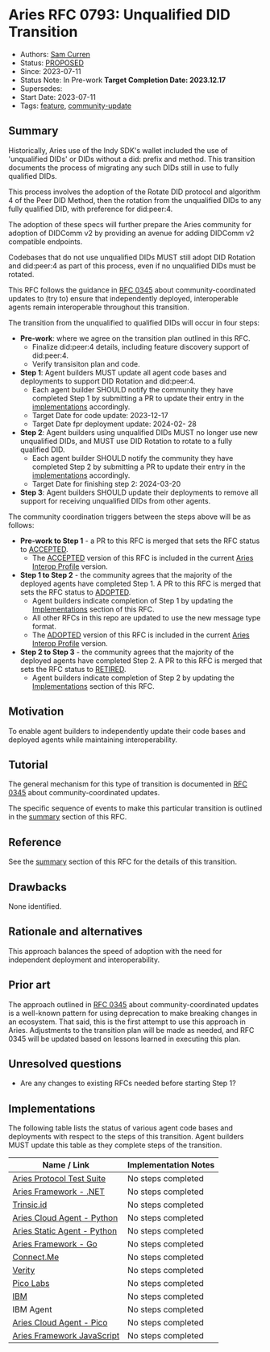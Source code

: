 # Aries RFC 0793: Unqualified DID Transition

- Authors: [Sam Curren](mailto:swcurran@cloudcompass.ca)
- Status: [PROPOSED](/README.md#proposed)
- Since: 2023-07-11
- Status Note: In Pre-work **Target Completion Date: 2023.12.17** 
- Supersedes:
- Start Date: 2023-07-11
- Tags: [feature](/tags.md#feature), [community-update](/tags.md#community-update)

## Summary

Historically, Aries use of the Indy SDK's wallet included the use of 'unqualified DIDs' or DIDs without a did: prefix and method. 
This transition documents the process of migrating any such DIDs still in use to fully qualified DIDs.

This process involves the adoption of the Rotate DID protocol and algorithm 4 of the Peer DID Method, then the rotation from the unqualified DIDs to any fully qualified DID, with preference for did:peer:4.

The adoption of these specs will further prepare the Aries community for adoption of DIDComm v2 by providing an avenue for adding DIDComm v2 compatible endpoints.

Codebases that do not use unqualified DIDs MUST still adopt DID Rotation and did:peer:4 as part of this process, even if no unqualified DIDs must be rotated.

This RFC follows the guidance in [RFC
0345](../../concepts/0345-community-coordinated-update/README.md) about
community-coordinated updates to (try to) ensure that independently deployed,
interoperable agents remain interoperable throughout this transition.

The transition from the unqualified to qualified DIDs will occur in four steps:

- **Pre-work**: where we agree on the transition plan outlined in this RFC.
  - Finalize did:peer:4 details, including feature discovery support of did:peer:4.
  - Verify transisiton plan and code.
- **Step 1**: Agent builders MUST update all agent code bases and deployments to support DID Rotation and did:peer:4. 
  - Each agent builder SHOULD notify the community they have completed Step 1 by submitting a PR to update their entry in the [implementations](#implementations) accordingly.
  - Target Date for code update: 2023-12-17
  - Target Date fpr deployment update: 2024-02- 28
- **Step 2**: Agent builders using unqualified DIDs MUST no longer use new unqualified DIDs, and MUST use DID Rotation to rotate to a fully qualified DID.
  - Each agent builder SHOULD notify the community they have completed Step 2 by submitting a PR to update their entry in the [implementations](#implementations) accordingly.
  - Target Date for finishing step 2: 2024-03-20
- **Step 3**: Agent builders SHOULD update their deployments to remove all support for receiving unqualified DIDs from other agents.

The community coordination triggers between the steps above will be as follows:

- **Pre-work to Step 1** - a PR to this RFC is merged that sets the RFC status to [ACCEPTED](/README.md#accepted).
  - The [ACCEPTED](/README.md#accepted) version of this RFC is included in the current [Aries Interop Profile](/concepts/0302-aries-interop-profile/README.md) version.
- **Step 1 to Step 2** - the community agrees that the majority of the deployed agents have completed Step 1. A PR to this RFC is merged that sets the RFC status to [ADOPTED](/README.md#adopted).
  - Agent builders indicate completion of Step 1 by updating the [Implementations](#implementations) section of this RFC.
  - All other RFCs in this repo are updated to use the new message type format.
  - The [ADOPTED](/README.md#adopted) version of this RFC is included in the current [Aries Interop Profile](/concepts/0302-aries-interop-profile/README.md) version.
- **Step 2 to Step 3** - the community agrees that the majority of the deployed agents have completed Step 2. A PR to this RFC is merged that sets the RFC status to [RETIRED](/README.md#retired).
  - Agent builders indicate completion of Step 2 by updating the [Implementations](#implementations) section of this RFC.

## Motivation

To enable agent builders to independently update their code bases and deployed agents while maintaining interoperability.

## Tutorial

The general mechanism for this type of transition is documented in [RFC 0345](../../concepts/0345-community-coordinated-update/README.md) about
community-coordinated updates.

The specific sequence of events to make this particular transition is outlined in the [summary](#summary) section of this RFC.

## Reference

See the [summary](#summary) section of this RFC for the details of this transition.

## Drawbacks

None identified.

## Rationale and alternatives

This approach balances the speed of adoption with the need for independent deployment and interoperability.

## Prior art

The approach outlined in [RFC
0345](../../concepts/0345-community-coordinated-update/README.md) about
community-coordinated updates is a well-known pattern for using deprecation to
make breaking changes in an ecosystem. That said, this is the first attempt to
use this approach in Aries. Adjustments to the transition plan will be made as needed, and RFC 0345 will be updated based on lessons learned in executing this plan.

## Unresolved questions

- Are any changes to existing RFCs needed before starting Step 1?

## Implementations

The following table lists the status of various agent code bases and deployments with respect to the steps of this transition. Agent builders MUST update this table as they complete steps of the transition.

Name / Link | Implementation Notes
--- | ---
[Aries Protocol Test Suite](https://github.com/hyperledger/aries-protocol-test-suite) | No steps completed
[Aries Framework - .NET](https://github.com/hyperledger/aries-framework-dotnet) | No steps completed
[Trinsic.id](https://trinsic.id/) | No steps completed
[Aries Cloud Agent - Python](https://github.com/hyperledger/aries-cloudagent-python) | No steps completed
[Aries Static Agent - Python](https://github.com/hyperledger/aries-staticagent-python) | No steps completed
[Aries Framework - Go](https://github.com/hyperledger/aries-framework-go) | No steps completed
[Connect.Me](https://www.evernym.com/blog/connect-me-sovrin-digital-wallet/) | No steps completed
[Verity](https://www.evernym.com/products/) | No steps completed
[Pico Labs](http://picolabs.io/) | No steps completed
[IBM](https://github.com/IBM-Blockchain-Identity/unknown) | No steps completed
IBM Agent | No steps completed
[Aries Cloud Agent - Pico](https://github.com/Picolab/aries-cloudagent-pico) | No steps completed
[Aries Framework JavaScript](https://github.com/hyperledger/aries-framework-javascript) | No steps completed
